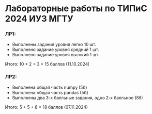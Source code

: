 # Лабораторные работы по ТИПиС 2024 ИУ3 МГТУ
### ЛР1:

- Выполнены задания уровня легко 10 шт.
- Выполнено задание уровня средний 1 шт.
- Выполнено задание уровня высокий 1 шт.

Итого: 10 + 2 + 3 = 15 баллов (11.10.2024)

### ЛР2:

- Выполнена общая часть numpy (5б)
- Выполнена общая часть pandas (5б)
- Выполнены два 3-х балльные задания, одно 2-х балльное (8б)

Итого: 5 + 5 + 8 = 18 баллов (07.11.2024)

